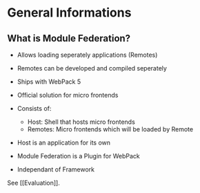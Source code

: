 # General Informations

## What is Module Federation?

- Allows loading seperately applications (Remotes)
- Remotes can be developed and compiled seperately
- Ships with WebPack 5
- Official solution for micro frontends
- Consists of:
	- Host:  Shell that hosts micro frontends
	- Remotes: Micro frontends which will be loaded by Remote
- Host is an application for its own

- Module Federation is a Plugin for WebPack
- Independant of Framework

See [[Evaluation]].